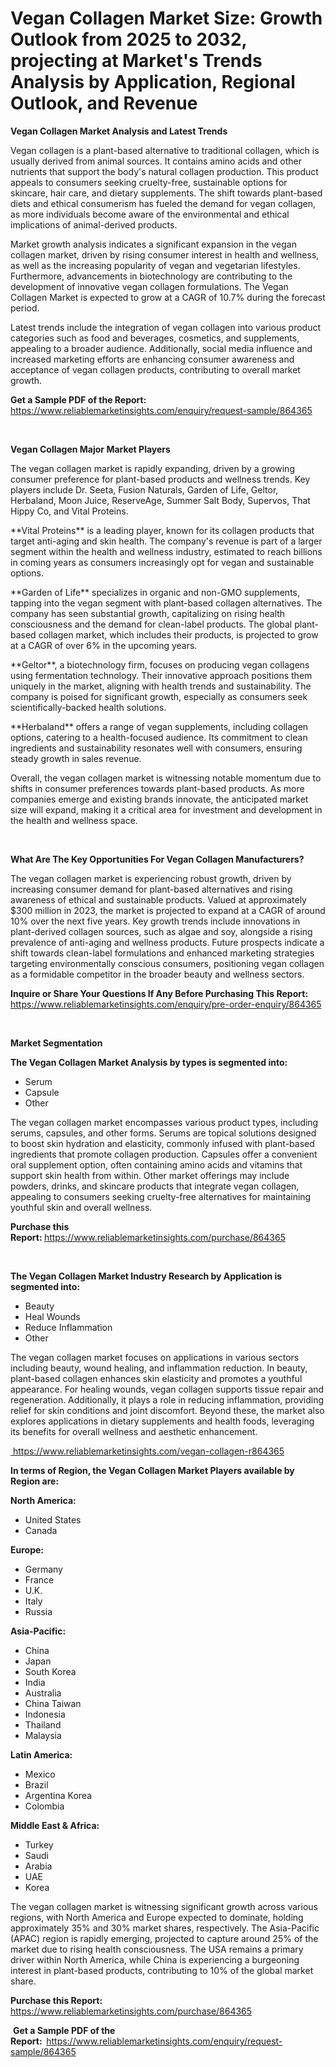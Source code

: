 <p><h1>Vegan Collagen Market Size: Growth Outlook from 2025 to 2032, projecting at Market's Trends Analysis by Application, Regional Outlook, and Revenue</h1></p><p><strong>Vegan Collagen Market Analysis and Latest Trends</strong></p>
<p><p>Vegan collagen is a plant-based alternative to traditional collagen, which is usually derived from animal sources. It contains amino acids and other nutrients that support the body's natural collagen production. This product appeals to consumers seeking cruelty-free, sustainable options for skincare, hair care, and dietary supplements. The shift towards plant-based diets and ethical consumerism has fueled the demand for vegan collagen, as more individuals become aware of the environmental and ethical implications of animal-derived products.</p><p>Market growth analysis indicates a significant expansion in the vegan collagen market, driven by rising consumer interest in health and wellness, as well as the increasing popularity of vegan and vegetarian lifestyles. Furthermore, advancements in biotechnology are contributing to the development of innovative vegan collagen formulations. The Vegan Collagen Market is expected to grow at a CAGR of 10.7% during the forecast period. </p><p>Latest trends include the integration of vegan collagen into various product categories such as food and beverages, cosmetics, and supplements, appealing to a broader audience. Additionally, social media influence and increased marketing efforts are enhancing consumer awareness and acceptance of vegan collagen products, contributing to overall market growth.</p></p>
<p><strong>Get a Sample PDF of the Report:&nbsp;</strong> <a href="https://www.reliablemarketinsights.com/enquiry/request-sample/864365?utm_campaign=2241&utm_medium=2&utm_source=Github&utm_content=ia&utm_term=19042025&utm_id=vegan-collagen">https://www.reliablemarketinsights.com/enquiry/request-sample/864365</a></p>
<p>&nbsp;</p>
<p><strong>Vegan Collagen Major Market Players</strong></p>
<p><p>The vegan collagen market is rapidly expanding, driven by a growing consumer preference for plant-based products and wellness trends. Key players include Dr. Seeta, Fusion Naturals, Garden of Life, Geltor, Herbaland, Moon Juice, ReserveAge, Summer Salt Body, Supervos, That Hippy Co, and Vital Proteins.</p><p>**Vital Proteins** is a leading player, known for its collagen products that target anti-aging and skin health. The company's revenue is part of a larger segment within the health and wellness industry, estimated to reach billions in coming years as consumers increasingly opt for vegan and sustainable options.</p><p>**Garden of Life** specializes in organic and non-GMO supplements, tapping into the vegan segment with plant-based collagen alternatives. The company has seen substantial growth, capitalizing on rising health consciousness and the demand for clean-label products. The global plant-based collagen market, which includes their products, is projected to grow at a CAGR of over 6% in the upcoming years.</p><p>**Geltor**, a biotechnology firm, focuses on producing vegan collagens using fermentation technology. Their innovative approach positions them uniquely in the market, aligning with health trends and sustainability. The company is poised for significant growth, especially as consumers seek scientifically-backed health solutions.</p><p>**Herbaland** offers a range of vegan supplements, including collagen options, catering to a health-focused audience. Its commitment to clean ingredients and sustainability resonates well with consumers, ensuring steady growth in sales revenue.</p><p>Overall, the vegan collagen market is witnessing notable momentum due to shifts in consumer preferences towards plant-based products. As more companies emerge and existing brands innovate, the anticipated market size will expand, making it a critical area for investment and development in the health and wellness space.</p></p>
<p>&nbsp;</p>
<p><strong>What Are The Key Opportunities For Vegan Collagen Manufacturers?</strong></p>
<p><p>The vegan collagen market is experiencing robust growth, driven by increasing consumer demand for plant-based alternatives and rising awareness of ethical and sustainable products. Valued at approximately $300 million in 2023, the market is projected to expand at a CAGR of around 10% over the next five years. Key growth trends include innovations in plant-derived collagen sources, such as algae and soy, alongside a rising prevalence of anti-aging and wellness products. Future prospects indicate a shift towards clean-label formulations and enhanced marketing strategies targeting environmentally conscious consumers, positioning vegan collagen as a formidable competitor in the broader beauty and wellness sectors.</p></p>
<p><strong>Inquire or Share Your Questions If Any Before Purchasing This Report:</strong> <a href="https://www.reliablemarketinsights.com/enquiry/pre-order-enquiry/864365?utm_campaign=2241&utm_medium=2&utm_source=Github&utm_content=ia&utm_term=19042025&utm_id=vegan-collagen">https://www.reliablemarketinsights.com/enquiry/pre-order-enquiry/864365</a></p>
<p>&nbsp;</p>
<p><strong>Market Segmentation</strong></p>
<p><strong>The Vegan Collagen Market Analysis by types is segmented into:</strong></p>
<p><ul><li>Serum</li><li>Capsule</li><li>Other</li></ul></p>
<p><p>The vegan collagen market encompasses various product types, including serums, capsules, and other forms. Serums are topical solutions designed to boost skin hydration and elasticity, commonly infused with plant-based ingredients that promote collagen production. Capsules offer a convenient oral supplement option, often containing amino acids and vitamins that support skin health from within. Other market offerings may include powders, drinks, and skincare products that integrate vegan collagen, appealing to consumers seeking cruelty-free alternatives for maintaining youthful skin and overall wellness.</p></p>
<p><strong>Purchase this Report:&nbsp;</strong><a href="https://www.reliablemarketinsights.com/purchase/864365?utm_campaign=2241&utm_medium=2&utm_source=Github&utm_content=ia&utm_term=19042025&utm_id=vegan-collagen">https://www.reliablemarketinsights.com/purchase/864365</a></p>
<p>&nbsp;</p>
<p><strong>The Vegan Collagen Market Industry Research by Application is segmented into:</strong></p>
<p><ul><li>Beauty</li><li>Heal Wounds</li><li>Reduce Inflammation</li><li>Other</li></ul></p>
<p><p>The vegan collagen market focuses on applications in various sectors including beauty, wound healing, and inflammation reduction. In beauty, plant-based collagen enhances skin elasticity and promotes a youthful appearance. For healing wounds, vegan collagen supports tissue repair and regeneration. Additionally, it plays a role in reducing inflammation, providing relief for skin conditions and joint discomfort. Beyond these, the market also explores applications in dietary supplements and health foods, leveraging its benefits for overall wellness and aesthetic enhancement.</p></p>
<p><a href="https://www.reliablemarketinsights.com/vegan-collagen-r864365?utm_campaign=2241&utm_medium=2&utm_source=Github&utm_content=ia&utm_term=19042025&utm_id=vegan-collagen">&nbsp;https://www.reliablemarketinsights.com/vegan-collagen-r864365</a></p>
<p><strong>In terms of Region, the Vegan Collagen Market Players available by Region are:</strong></p>
<p>
    <p> <strong> North America: </strong>
        <ul>
            <li>United States</li>
            <li>Canada</li>
        </ul>
        </p> 
    <p> <strong> Europe: </strong>
        <ul>
            <li>Germany</li>
            <li>France</li>
            <li>U.K.</li>
            <li>Italy</li>
            <li>Russia</li>
        </ul>
        </p> 
    <p> <strong> Asia-Pacific: </strong>
        <ul>
            <li>China</li>
            <li>Japan</li>
            <li>South Korea</li>
            <li>India</li>
            <li>Australia</li>
            <li>China Taiwan</li>
            <li>Indonesia</li>
            <li>Thailand</li>
            <li>Malaysia</li>
        </ul>
        </p> 
    <p> <strong> Latin America: </strong>
        <ul>
            <li>Mexico</li>
            <li>Brazil</li>
            <li>Argentina Korea</li>
            <li>Colombia</li>
        </ul>
        </p> 
    <p> <strong> Middle East & Africa: </strong>
        <ul>
            <li>Turkey</li>
            <li>Saudi</li>
            <li>Arabia</li>
            <li>UAE</li>
            <li>Korea</li>
        </ul>
    </p>
    </p>
<p><p>The vegan collagen market is witnessing significant growth across various regions, with North America and Europe expected to dominate, holding approximately 35% and 30% market shares, respectively. The Asia-Pacific (APAC) region is rapidly emerging, projected to capture around 25% of the market due to rising health consciousness. The USA remains a primary driver within North America, while China is experiencing a burgeoning interest in plant-based products, contributing to 10% of the global market share.</p></p>
<p><strong>Purchase this Report: </strong><a href="https://www.reliablemarketinsights.com/purchase/864365?utm_campaign=2241&utm_medium=2&utm_source=Github&utm_content=ia&utm_term=19042025&utm_id=vegan-collagen">https://www.reliablemarketinsights.com/purchase/864365</a></p>
<p>&nbsp;<strong>Get a Sample PDF of the Report:&nbsp;&nbsp;</strong><a href="https://www.reliablemarketinsights.com/enquiry/request-sample/864365?utm_campaign=2241&utm_medium=2&utm_source=Github&utm_content=ia&utm_term=19042025&utm_id=vegan-collagen">https://www.reliablemarketinsights.com/enquiry/request-sample/864365</a></p>
<p><strong></strong></p>
<p><p></p><p></p><p></p></p>